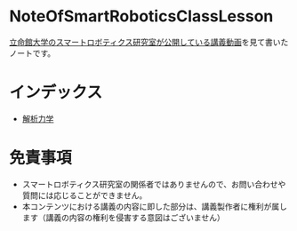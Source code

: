 # NoteOfSmartRoboticsClassLesson

[立命館大学のスマートロボティクス研究室が公開している講義動画](https://www.youtube.com/@SmartRoboticsLab/videos)を見て書いたノートです。

# インデックス

* [解析力学](AnalyticalMechanics.md)
# 免責事項

* スマートロボティクス研究室の関係者ではありませんので、お問い合わせや質問には応じることができません。
* 本コンテンツにおける講義の内容に即した部分は、講義製作者に権利が属します（講義の内容の権利を侵害する意図はございません）

